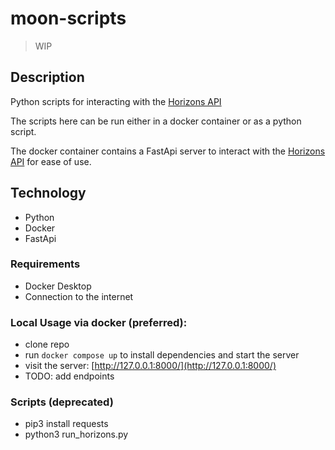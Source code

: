 # moon-scripts
> WIP
## Description

Python scripts for interacting with the [Horizons API](https://ssd.jpl.nasa.gov/horizons/)

The scripts here can be run either in a docker container or as a python script.

The docker container contains a FastApi server to interact with the [Horizons API](https://ssd.jpl.nasa.gov/horizons/) for ease of use.

## Technology
* Python
* Docker
* FastApi

### Requirements
* Docker Desktop
* Connection to the internet

### Local Usage via docker (preferred):
* clone repo 
* run `docker compose up` to install dependencies and start the server
* visit the server: [http://127.0.0.1:8000/](http://127.0.0.1:8000/)
* TODO: add endpoints

### Scripts (deprecated)
* pip3 install requests
* python3 run_horizons.py


